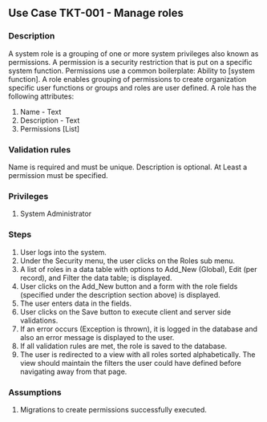 ## Use Case TKT-001 - Manage roles

### Description

A system role is a grouping of one or more system privileges also known as permissions. A permission is a security 
restriction that is put on a specific system function.
Permissions use a common boilerplate: Ability to [system function]. 
A role enables grouping of permissions to create organization specific user functions or groups and 
roles are user defined. A role has the following attributes:

1. Name - Text
2. Description - Text
3. Permissions [List]

### Validation rules

Name is required and must be unique.
Description is optional.
At Least a permission must be specified.

### Privileges

1. System Administrator

### Steps

1. User logs into the system.
2. Under the Security menu, the user clicks on the Roles sub menu.
3. A list of roles in a data table with options to Add_New (Global), Edit (per record), and Filter the data table; is displayed.
4. User clicks on the Add_New button and a form with the role fields (specified under the description section above) is displayed.
5. The user enters data in the fields.
6. User clicks on the Save button to execute client and server side validations.
7. If an error occurs (Exception is thrown),  it is logged in the database and also an error message is displayed to the user.
8. If all validation rules are met, the role is saved to the database.
9. The user is redirected to a view with all roles sorted alphabetically. The view should maintain the filters the user could have defined before navigating away from that page.

### Assumptions

1. Migrations to create permissions successfully executed.